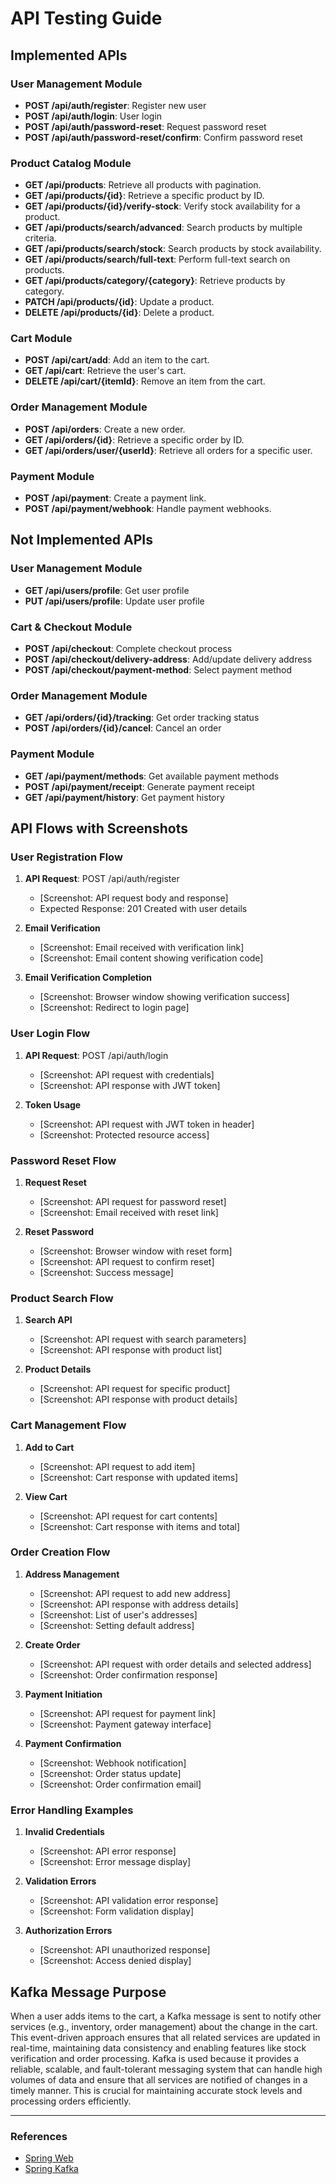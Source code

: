 # API Testing Guide

## Implemented APIs

### User Management Module

- **POST /api/auth/register**: Register new user
- **POST /api/auth/login**: User login
- **POST /api/auth/password-reset**: Request password reset
- **POST /api/auth/password-reset/confirm**: Confirm password reset

### Product Catalog Module

- **GET /api/products**: Retrieve all products with pagination.
- **GET /api/products/{id}**: Retrieve a specific product by ID.
- **GET /api/products/{id}/verify-stock**: Verify stock availability for a product.
- **GET /api/products/search/advanced**: Search products by multiple criteria.
- **GET /api/products/search/stock**: Search products by stock availability.
- **GET /api/products/search/full-text**: Perform full-text search on products.
- **GET /api/products/category/{category}**: Retrieve products by category.
- **PATCH /api/products/{id}**: Update a product.
- **DELETE /api/products/{id}**: Delete a product.

### Cart Module

- **POST /api/cart/add**: Add an item to the cart.
- **GET /api/cart**: Retrieve the user's cart.
- **DELETE /api/cart/{itemId}**: Remove an item from the cart.

### Order Management Module

- **POST /api/orders**: Create a new order.
- **GET /api/orders/{id}**: Retrieve a specific order by ID.
- **GET /api/orders/user/{userId}**: Retrieve all orders for a specific user.

### Payment Module

- **POST /api/payment**: Create a payment link.
- **POST /api/payment/webhook**: Handle payment webhooks.

## Not Implemented APIs

### User Management Module

- **GET /api/users/profile**: Get user profile
- **PUT /api/users/profile**: Update user profile

### Cart & Checkout Module

- **POST /api/checkout**: Complete checkout process
- **POST /api/checkout/delivery-address**: Add/update delivery address
- **POST /api/checkout/payment-method**: Select payment method

### Order Management Module

- **GET /api/orders/{id}/tracking**: Get order tracking status
- **POST /api/orders/{id}/cancel**: Cancel an order

### Payment Module

- **GET /api/payment/methods**: Get available payment methods
- **POST /api/payment/receipt**: Generate payment receipt
- **GET /api/payment/history**: Get payment history

## API Flows with Screenshots

### User Registration Flow

1. **API Request**: POST /api/auth/register

   - [Screenshot: API request body and response]
   - Expected Response: 201 Created with user details

2. **Email Verification**

   - [Screenshot: Email received with verification link]
   - [Screenshot: Email content showing verification code]

3. **Email Verification Completion**
   - [Screenshot: Browser window showing verification success]
   - [Screenshot: Redirect to login page]

### User Login Flow

1. **API Request**: POST /api/auth/login

   - [Screenshot: API request with credentials]
   - [Screenshot: API response with JWT token]

2. **Token Usage**
   - [Screenshot: API request with JWT token in header]
   - [Screenshot: Protected resource access]

### Password Reset Flow

1. **Request Reset**

   - [Screenshot: API request for password reset]
   - [Screenshot: Email received with reset link]

2. **Reset Password**
   - [Screenshot: Browser window with reset form]
   - [Screenshot: API request to confirm reset]
   - [Screenshot: Success message]

### Product Search Flow

1. **Search API**

   - [Screenshot: API request with search parameters]
   - [Screenshot: API response with product list]

2. **Product Details**
   - [Screenshot: API request for specific product]
   - [Screenshot: API response with product details]

### Cart Management Flow

1. **Add to Cart**

   - [Screenshot: API request to add item]
   - [Screenshot: Cart response with updated items]

2. **View Cart**
   - [Screenshot: API request for cart contents]
   - [Screenshot: Cart response with items and total]

### Order Creation Flow

1. **Address Management**

   - [Screenshot: API request to add new address]
   - [Screenshot: API response with address details]
   - [Screenshot: List of user's addresses]
   - [Screenshot: Setting default address]

2. **Create Order**

   - [Screenshot: API request with order details and selected address]
   - [Screenshot: Order confirmation response]

3. **Payment Initiation**

   - [Screenshot: API request for payment link]
   - [Screenshot: Payment gateway interface]

4. **Payment Confirmation**
   - [Screenshot: Webhook notification]
   - [Screenshot: Order status update]
   - [Screenshot: Order confirmation email]

### Error Handling Examples

1. **Invalid Credentials**

   - [Screenshot: API error response]
   - [Screenshot: Error message display]

2. **Validation Errors**

   - [Screenshot: API validation error response]
   - [Screenshot: Form validation display]

3. **Authorization Errors**
   - [Screenshot: API unauthorized response]
   - [Screenshot: Access denied display]

## Kafka Message Purpose

When a user adds items to the cart, a Kafka message is sent to notify other services (e.g., inventory, order management) about the change in the cart. This event-driven approach ensures that all related services are updated in real-time, maintaining data consistency and enabling features like stock verification and order processing. Kafka is used because it provides a reliable, scalable, and fault-tolerant messaging system that can handle high volumes of data and ensure that all services are notified of changes in a timely manner. This is crucial for maintaining accurate stock levels and processing orders efficiently.

---

### References

- [Spring Web](https://spring.io/projects/spring-web)
- [Spring Kafka](https://spring.io/projects/spring-kafka)
